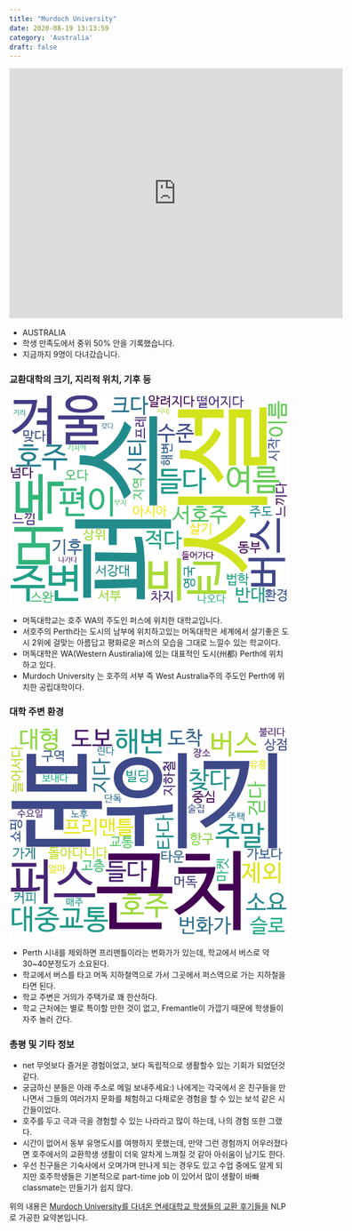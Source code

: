 ```yaml
---
title: "Murdoch University"
date: 2020-08-19 13:13:59
category: 'Australia'
draft: false
---
```


<iframe
width="600"
height="450"
frameborder="0" style="border:0"
src="https://www.google.com/maps/embed/v1/place?key=AIzaSyC9e1AME-pVmWC4hBpFdu5S4dKzyepa3HQ&q=Murdoch+University&center=-32.071,115.825&zoom=14" allowfullscreen>
</iframe>

* AUSTRALIA
* 학생 만족도에서 중위 50% 안을 기록했습니다.
* 지금까지 9명이 다녀갔습니다. 

### 교환대학의 크기, 지리적 위치, 기후 등

![gen_info-WordCloud](../univ_wordclouds_okt/gen_info/AU000008_gen_info_okt.png)

* 머독대학교는 호주 WA의 주도인 퍼스에 위치한 대학교입니다.
* 서호주의 Perth라는 도시의 남부에 위치하고있는 머독대학은 세계에서 살기좋은 도시 2위에 걸맞는 아름답고 평화로운 퍼스의 모습을 그대로 느낄수 있는 학교이다.
* 머독대학은 WA(Western Austiralia)에 있는 대표적인 도시(州都) Perth에 위치하고 있다.
* Murdoch University 는 호주의 서부 즉 West Australia주의 주도인 Perth에 위치한 공립대학이다.


### 대학 주변 환경

![env_info-WordCloud](../univ_wordclouds_okt/env_info/AU000008_env_info_okt.png)

* Perth 시내를 제외하면 프리맨틀이라는 번화가가 있는데, 학교에서 버스로 약 30~40분정도가 소요된다.
* 학교에서 버스를 타고 머독 지하철역으로 가서 그곳에서 퍼스역으로 가는 지하철을 타면 된다.
* 학교 주변은 거의가 주택가로 꽤 한산하다.
* 학교 근처에는 별로 특이할 만한 것이 없고, Fremantle이 가깝기 때문에 학생들이 자주 놀러 간다.


### 총평 및 기타 정보 
* net 무엇보다 즐거운 경험이었고, 보다 독립적으로 생활할수 있는 기회가 되었던것 같다.
* 궁금하신 분들은 아래 주소로 메일 보내주세요:) 나에게는 각국에서 온 친구들을 만나면서 그들의 여러가지 문화를 체험하고 다채로운 경험을 할 수 있는 보석 같은 시간들이었다.
* 호주를 두고 극과 극을 경험할 수 있는 나라라고 많이 하는데, 나의 경험 또한 그랬다.
* 시간이 없어서 동부 유명도시를 여행하지 못했는데, 만약 그런 경험까지 어우러졌다면 호주에서의 교환학생 생활이 더욱 알차게 느껴질 것 같아 아쉬움이 남기도 한다.
* 우선 친구들은 기숙사에서 오며가며 만나게 되는 경우도 있고 수업 중에도 알게 되지만 호주학생들은 기본적으로 part-time job 이 있어서 많이 생활이 바빠 classmate는 만들기가 쉽지 않다.


위의 내용은 [Murdoch University를 다녀온 연세대학교 학생들의 교환 후기들을](http://oia.yonsei.ac.kr/partner/expReport.asp?ucode=AU000008&bgbn=A) NLP로 가공한 요약본입니다. 
